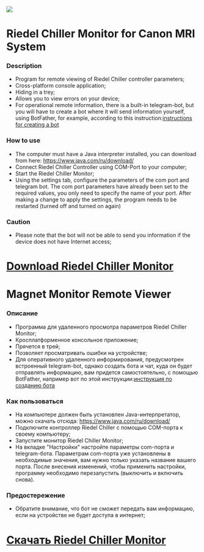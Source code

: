 ![](https://github.com/id-05/RiedelChillerMonitor/blob/master/images/preview.jpg)


# Riedel Chiller Monitor for Canon MRI System

### Description

- Program for remote viewing of Riedel Chiller controller parameters;
- Cross-platform console application;
- Hiding in a trey;
- Allows you to view errors on your device;
- For operational remote information, there is a built-in telegram-bot,
  but you will have to create a bot where it will send information yourself,
  using BotFather, for example, according to this instruction:[instructions for creating a bot](https://www.process.st/telegram-bot/)



### How to use

- The computer must have a Java interpreter installed, you can download from here: https://www.java.com/ru/download/
- Connect Riedel Chiller Controller using COM-Port to your computer;
- Start the Riedel Chiller Monitor;
- Using the settings tab, configure the parameters of the com port and telegram bot. 
The com port parameters have already been set to the required values, you only need to specify the name of your port. 
After making a change to apply the settings, the program needs to be restarted (turned off and turned on again)


### Caution

- Please note that the bot will not be able to send you information if the device does not have Internet access;

# [Download Riedel Chiller Monitor](https://github.com/id-05/RiedelChillerMonitor/raw/master/out/artifacts/RiedelChillerMonitor_jar/RiedelChillerMonitor.jar)


# Magnet Monitor Remote Viewer

### Описание

- Программа для удаленного просмотра параметров Riedel Chiller Monitor;
- Кросплатформенное консольное приложение;
- Прячется в трей;
- Позволяет просматривать ошибки на устройстве;
- Для оперативного удаленного информирования, предусмотрен встроенный telegram-bot,
  однако создать бота и чат, куда он будет отправлять информацию, вам придется самостоятельно,
  с помощью BotFather, например вот по этой инструкции:[инструкция по созданию бота](https://1spla.ru/blog/telegram_bot_for_mikrotik/)

### Как пользоваться

- На компьютере должен быть установлен Java-интерпретатор, можно скачать отсюда: https://www.java.com/ru/download/ 
- Подключите контроллер Riedel Chiller с помощью COM-порта к своему компьютеру;
- Запустите монитор Riedel Chiller Monitor;
- На вкладке "Настройки" настройте параметры com-порта и telegram-бота. 
Параметрам com-порта уже установлены в необходимые значения, вам нужно только указать название вашего порта. 
После внесения изменений, чтобы применить настройки, программу необходимо перезапустить (выключить и включить снова).

### Предостережение

- Обратите внимание, что бот не сможет передать вам информацию, если на устройстве не будет доступа в интернет;


# [Скачать Riedel Chiller Monitor](https://github.com/id-05/RiedelChillerMonitor/raw/master/out/artifacts/RiedelChillerMonitor_jar/RiedelChillerMonitor.jar)